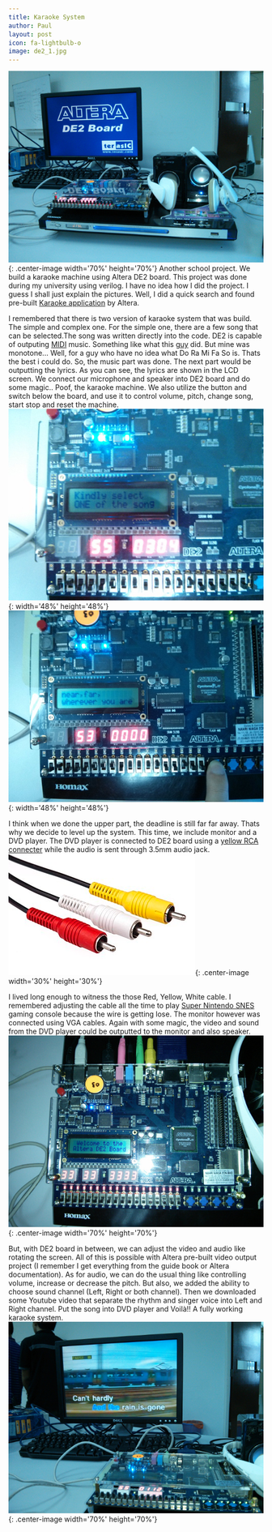 ```yaml
---
title: Karaoke System
author: Paul
layout: post
icon: fa-lightbulb-o
image: de2_1.jpg
---
```


![de2_1](/assets/images/de2_1.jpg){: .center-image width='70%' height='70%'}
Another school project. We build a karaoke machine using Altera DE2 board. This project was done during my university using verilog. I have no idea how I did the project. I guess I shall just explain the pictures. Well, I did a quick search and found pre-built [Karaoke application](https://www.manualslib.com/manual/1251373/Altera-De2-Board.html?page=64#manual) by Altera.

I remembered that there is two version of karaoke system that was build. The simple and complex one.
For the simple one, there are a few song that can be selected.The song was written directly into the code.
DE2 is capable of outputing [MIDI](https://en.wikipedia.org/wiki/MIDI) music. Something like what this [guy](https://www.youtube.com/watch?v=b5OM8HH26tg) did.
But mine was monotone... Well, for a guy who have no idea what Do Ra Mi Fa So is. Thats the best i could do.
So, the music part was done. The next part would be outputting the lyrics. As you can see, the lyrics are shown in the LCD screen.
We connect our microphone and speaker into DE2 board and do some magic.. Poof, the karaoke machine.
We also utilize the button and switch below the board, and use it to control volume, pitch, change song, start stop and reset the machine.  
![de2_2](/assets/images/de2_2.jpg){: width='48%' height='48%'}![de2_3](/assets/images/de2_3.jpg){: width='48%' height='48%'}

I think when we done the upper part, the deadline is still far far away. Thats why we decide to level up the system. This time, we include monitor and a DVD player.
The DVD player is connected to DE2 board using a [yellow RCA connecter](https://en.wikipedia.org/wiki/Composite_video) while the audio is sent through 3.5mm audio jack.
![rca](/assets/images/rca.png){: .center-image width='30%' height='30%'}

I lived long enough to witness the those Red, Yellow, White cable. I remembered adjusting the cable all the time to play [Super Nintendo SNES](https://www.nintendo.com/super-nes-classic/) gaming console because the wire is getting lose. The monitor however was connected using VGA cables. Again with some magic, the video and sound from the DVD player could be outputted to the monitor and also speaker.  
![de2_0](/assets/images/de2_0.jpg){: .center-image width='70%' height='70%'}

But, with DE2 board in between, we can adjust the video and audio like rotating the screen. All of this is possible with Altera pre-built video output project (I remember I get everything from the guide book or Altera documentation). As for audio, we can do the usual thing like controlling volume, increase or decrease the pitch. But also, we added the ability to choose sound channel (Left, Right or both channel). Then we downloaded some Youtube video that separate the rhythm and singer voice into Left and Right channel. Put the song into DVD player and Voilà!! A fully working karaoke system.
![de2_4](/assets/images/de2_4.jpg){: .center-image width='70%' height='70%'}
